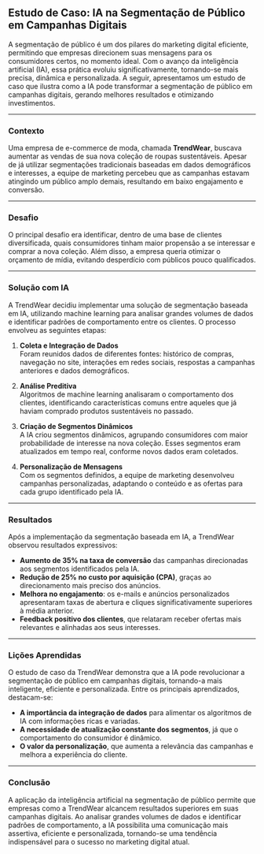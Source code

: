 
## Estudo de Caso: IA na Segmentação de Público em Campanhas Digitais

A segmentação de público é um dos pilares do marketing digital eficiente, permitindo que empresas direcionem suas mensagens para os consumidores certos, no momento ideal. Com o avanço da inteligência artificial (IA), essa prática evoluiu significativamente, tornando-se mais precisa, dinâmica e personalizada. A seguir, apresentamos um estudo de caso que ilustra como a IA pode transformar a segmentação de público em campanhas digitais, gerando melhores resultados e otimizando investimentos.

---

### Contexto

Uma empresa de e-commerce de moda, chamada **TrendWear**, buscava aumentar as vendas de sua nova coleção de roupas sustentáveis. Apesar de já utilizar segmentações tradicionais baseadas em dados demográficos e interesses, a equipe de marketing percebeu que as campanhas estavam atingindo um público amplo demais, resultando em baixo engajamento e conversão.

---

### Desafio

O principal desafio era identificar, dentro de uma base de clientes diversificada, quais consumidores tinham maior propensão a se interessar e comprar a nova coleção. Além disso, a empresa queria otimizar o orçamento de mídia, evitando desperdício com públicos pouco qualificados.

---

### Solução com IA

A TrendWear decidiu implementar uma solução de segmentação baseada em IA, utilizando machine learning para analisar grandes volumes de dados e identificar padrões de comportamento entre os clientes. O processo envolveu as seguintes etapas:

1. **Coleta e Integração de Dados**  
   Foram reunidos dados de diferentes fontes: histórico de compras, navegação no site, interações em redes sociais, respostas a campanhas anteriores e dados demográficos.

2. **Análise Preditiva**  
   Algoritmos de machine learning analisaram o comportamento dos clientes, identificando características comuns entre aqueles que já haviam comprado produtos sustentáveis no passado.

3. **Criação de Segmentos Dinâmicos**  
   A IA criou segmentos dinâmicos, agrupando consumidores com maior probabilidade de interesse na nova coleção. Esses segmentos eram atualizados em tempo real, conforme novos dados eram coletados.

4. **Personalização de Mensagens**  
   Com os segmentos definidos, a equipe de marketing desenvolveu campanhas personalizadas, adaptando o conteúdo e as ofertas para cada grupo identificado pela IA.

---

### Resultados

Após a implementação da segmentação baseada em IA, a TrendWear observou resultados expressivos:

- **Aumento de 35% na taxa de conversão** das campanhas direcionadas aos segmentos identificados pela IA.
- **Redução de 25% no custo por aquisição (CPA)**, graças ao direcionamento mais preciso dos anúncios.
- **Melhora no engajamento**: os e-mails e anúncios personalizados apresentaram taxas de abertura e cliques significativamente superiores à média anterior.
- **Feedback positivo dos clientes**, que relataram receber ofertas mais relevantes e alinhadas aos seus interesses.

---

### Lições Aprendidas

O estudo de caso da TrendWear demonstra que a IA pode revolucionar a segmentação de público em campanhas digitais, tornando-a mais inteligente, eficiente e personalizada. Entre os principais aprendizados, destacam-se:

- **A importância da integração de dados** para alimentar os algoritmos de IA com informações ricas e variadas.
- **A necessidade de atualização constante dos segmentos**, já que o comportamento do consumidor é dinâmico.
- **O valor da personalização**, que aumenta a relevância das campanhas e melhora a experiência do cliente.

---

### Conclusão

A aplicação da inteligência artificial na segmentação de público permite que empresas como a TrendWear alcancem resultados superiores em suas campanhas digitais. Ao analisar grandes volumes de dados e identificar padrões de comportamento, a IA possibilita uma comunicação mais assertiva, eficiente e personalizada, tornando-se uma tendência indispensável para o sucesso no marketing digital atual.
```
